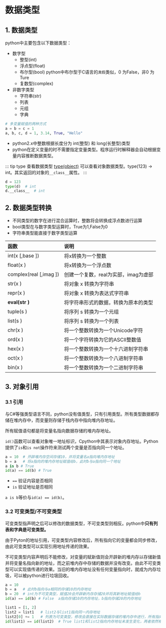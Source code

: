 # 数据类型

## 1. 数据类型
python中主要包含以下数据类型：
* 数字型
    * 整型(int)
    * 浮点型(float)
    * 布尔型(bool)  python中布尔型于C语言的`真假`类似，0 为False，非0 为Ture
    * 复数型(complex)
* 非数字类型
    * 字符串(str)
    * 列表
    * 元组
    * 字典

```py
# 多变量赋值的两种方式
a = b = c = 1   
a, b, c, d = 1, 3.14, True, "Hello"
```


* python2.x中整数根据长度分为 int(整型) 和 long(长整型)类型
* python在定义变量的时不需要指定变量类型。程序运行时解释器会自动根据变量内容推断数据类型。

::: tip type 查看数据类型
[type(object)](../senior/metaclass.md#_2-type-类) 可以查看对象数据类型。type(123) -> int。其实返回的对象的`__class__`属性。
:::

```py
d = 123
type(d)  # int
d.__class__  # int
```

## 2. 数据类型转换
* 不同类型的数字在进行混合运算时，整数将会转换成浮点数进行运算
* bool类型在与数字类型运算时，True为1,False为0
* 字符串类型能直接于数字类型运算

函数|说明
:-|:-
int(x [,base ])	| 将x转换为一个整数
float(x ) | 将x转换为一个浮点数
complex(real [,imag ]) | 创建一个复数，real为实部，imag为虚部
str(x )	| 将对象 x 转换为字符串
repr(x ) | 将对象 x 转换为表达式字符串
**eval(str )** | 将字符串形式的数据，转换为原本的类型
tuple(s ) | 将序列 s 转换为一个元组
list(s ) | 将序列 s 转换为一个列表
chr(x )	| 将一个整数转换为一个Unicode字符
ord(x )	| 将一个字符转换为它的ASCII整数值
hex(x )	| 将一个整数转换为一个十六进制字符串
oct(x )	| 将一个整数转换为一个八进制字符串
bin(x )	| 将一个整数转换为一个二进制字符串

## 3. 对象引用
### 3.1 引用
与C#等强类型语言不同，python没有值类型，只有引用类型。所有类型数据都存储在堆内存中，而变量则存储于栈内存中指向堆内存地址。

所有赋值语句都是将变量名指向数据存储的堆内存地址。

`id()`函数可以查看对象唯一地址标识，Cpython中其表示对象内存地址。Python提供了`is`和`is not`操作符来测试两个变量是否指向同一个地址。

```py
a = 10  # 开辟堆内存空间存储10，并将变量名a指向堆内存地址
b = a   # 将a指向的堆内存地址赋值给b，此时b与a指向同一个地址
a is b # True
id(a) == id(b) # True
```

* `==` 验证内容是否相同
* `is` 验证地址是否相同

`a is b`等价与`id(a) == id(b)`。

### 3.2 可变类型/不可变类型
可变类型指声明之后可以修改的数据类型，不可变类型则相反。python中**只有列表和字典是可变类型。**

由于Pyton的地址引用，可变类型内容修改后，所有指向它的变量都会同步修改，由此可变类型可以实现引用地址传递的效果。

不可变类型内容声明后不能修改，对变量的赋新值则会开辟新的堆内存以存储新值并将变量名指向新的地址，而之前堆内存中存储的数据并没有改变。由此不可变类型可以实现值传递的效果。当旧的堆内存地址没有任何变量指向时，就成为内存垃圾，可以被python进行垃圾回收。

```py
a = 10
b = a   # 此时b指向与a相同的存储10的内存地址
b = 20  # int为不可变类型，赋值20会开辟新内存存储20并将其新地址赋值给b
id(a) == id(b) # False  a指向存储10的内存地址，b指向存储20的内存地址

list1 = [1, 2]
list2 = list1   # list2与list1指向同一内存地址
list2[0] += 1   # 列表为可变类型，修改会直接在实际数据存储的堆内存中进行，所有指向此地址的变量都会取到修改后的值
id(list1) == id(list2)  # True list1和list2指向内存地址未发生变化，两者依然相同
```